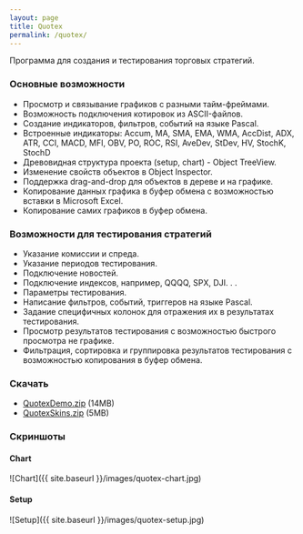 ```yaml
---
layout: page
title: Quotex
permalink: /quotex/
---
```


Программа для создания и тестирования торговых стратегий.

### Основные возможности

* Просмотр и связывание графиков с разными тайм-фреймами.
* Возможность подключения котировок из ASCII-файлов.
* Создание индикаторов, фильтров, событий на языке Pascal.
* Встроенные индикаторы: Accum, MA, SMA, EMA, WMA, AccDist, ADX, ATR, CCI, MACD, MFI, OBV, PO, ROC, RSI, AveDev, StDev, HV, StochK, StochD
* Древовидная структура проекта (setup, chart) - Object TreeView.
* Изменение свойств объектов в Object Inspector.
* Поддержка drag-and-drop для объектов в дереве и на графике.
* Копирование данных графика в буфер обмена с возможностью вставки в Microsoft Excel.
* Копирование самих графиков в буфер обмена.

### Возможности для тестирования стратегий

* Указание комиссии и спреда.
* Указание периодов тестирования.
* Подключение новостей.
* Подключение индексов, например, QQQQ, SPX, DJI. . .
* Параметры тестирования.
* Написание фильтров, событий, триггеров на языке Pascal.
* Задание специфичных колонок для отражения их в результатах тестирования.
* Просмотр результатов тестирования с возможностью быстрого просмотра не графике.
* Фильтрация, сортировка и группировка результатов тестирования с возможностью копирования в буфер обмена.

### Скачать

* [QuotexDemo.zip](https://drive.google.com/file/d/0B1nIE1BTDG6zT3ZmXzVxS1NIaGc/view?usp=sharing&resourcekey=0-pUf1KrQZU3yemVtSobUKng) (14MB)
* [QuotexSkins.zip](https://drive.google.com/file/d/0B1nIE1BTDG6zd1ZlaklLSFZXc2s/view?usp=sharing&resourcekey=0-a52lsr5ZhQEscq6JiLGwNQ) (5MB)

### Скриншоты

#### Chart
![Chart]({{ site.baseurl }}/images/quotex-chart.jpg)

#### Setup
![Setup]({{ site.baseurl }}/images/quotex-setup.jpg)
